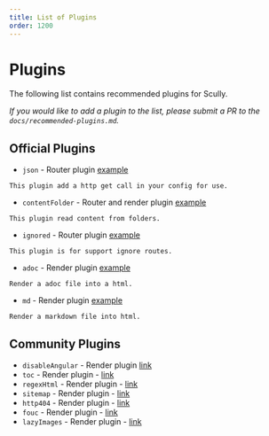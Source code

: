 ```yaml
---
title: List of Plugins
order: 1200
---
```


# Plugins

The following list contains recommended plugins for Scully.

_If you would like to add a plugin to the list, please submit a PR to the `docs/recommended-plugins.md`._

## Official Plugins

- `json` - Router plugin [example](/scully.sampleBlog.config.js)

```
This plugin add a http get call in your config for use.
```

- `contentFolder` - Router and render plugin [example](/scully.sampleBlog.config.js)

```
This plugin read content from folders.
```

- `ignored` - Router plugin [example](/scully.sampleBlog.config.js)

```
This plugin is for support ignore routes.
```

- `adoc` - Render plugin [example](/scully.sampleBlog.config.js)

```
Render a adoc file into a html.
```

- `md` - Render plugin [example](/scully.sampleBlog.config.js)

```
Render a markdown file into html.
```

## Community Plugins

- `disableAngular` - Render plugin [link](https://www.npmjs.com/package/scully-plugin-disable-angular)
- `toc` - Render plugin - [link](https://www.npmjs.com/package/scully-plugin-toc)
- `regexHtml` - Render plugin - [link](https://www.npmjs.com/package/@gammastream/scully-plugin-regex)
- `sitemap` - Render plugin - [link](https://www.npmjs.com/package/@gammastream/scully-plugin-sitemap)
- `http404` - Render plugin - [link](https://www.npmjs.com/package/@gammastream/scully-plugin-http404)
- `fouc` - Render plugin - [link](https://www.npmjs.com/package/@notiz/scully-plugin-fouc)
- `lazyImages` - Render plugin - [link](https://www.npmjs.com/package/@notiz/scully-plugin-lazy-images)
